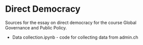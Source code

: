 # Direct Democracy
Sources for the essay on direct democracy for the course Global Governance and Public Policy.

* Data collection.ipynb - code for collecting data from admin.ch
